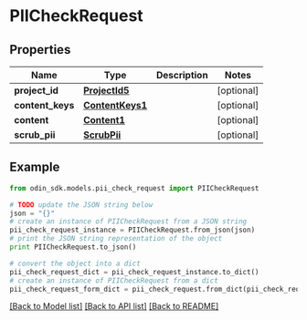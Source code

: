 # PIICheckRequest


## Properties

Name | Type | Description | Notes
------------ | ------------- | ------------- | -------------
**project_id** | [**ProjectId5**](ProjectId5.md) |  | [optional] 
**content_keys** | [**ContentKeys1**](ContentKeys1.md) |  | [optional] 
**content** | [**Content1**](Content1.md) |  | [optional] 
**scrub_pii** | [**ScrubPii**](ScrubPii.md) |  | [optional] 

## Example

```python
from odin_sdk.models.pii_check_request import PIICheckRequest

# TODO update the JSON string below
json = "{}"
# create an instance of PIICheckRequest from a JSON string
pii_check_request_instance = PIICheckRequest.from_json(json)
# print the JSON string representation of the object
print PIICheckRequest.to_json()

# convert the object into a dict
pii_check_request_dict = pii_check_request_instance.to_dict()
# create an instance of PIICheckRequest from a dict
pii_check_request_form_dict = pii_check_request.from_dict(pii_check_request_dict)
```
[[Back to Model list]](../README.md#documentation-for-models) [[Back to API list]](../README.md#documentation-for-api-endpoints) [[Back to README]](../README.md)


